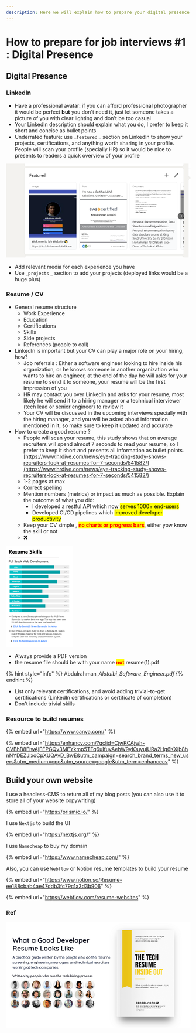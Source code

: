 ```yaml
---
description: Here we will explain how to prepare your digital presence
---
```


# How to prepare for job interviews #1 : Digital Presence

## Digital Presence

### LinkedIn

* Have a professional avatar: if you can afford professional photographer it would be perfect **but** you don't need it, just let someone takes a picture of you with clear lighting and don't be too casual
* Your LinkedIn description should explain what you do, I prefer to keep it short and concise as bullet points
* Underrated feature: use _`featured` _ section on LinkedIn to show your projects, certifications, and anything worth sharing in your profile. People will scan your profile (specially HR) so it would be nice to presents to readers a quick overview of your profile

![](<../.gitbook/assets/image (8).png>)

* Add relevant media for each experience you have
* Use _`projects` _ section to add your projects (deployed links would be a huge plus)

### Resume / CV

* General resume structure
  * Work Experience
  * Education
  * Certifications
  * Skills
  * Side projects&#x20;
  * References (people to call)
* LinkedIn is important but your CV can play a major role on your hiring, how?&#x20;
  * Job referrals : Either a software engineer looking to hire inside his organization, or he knows someone in another organization who wants to hire an engineer, at the end of the day he will asks for your resume to send it to someone, your resume will be the first impression of you
  * HR may contact you over LinkedIn and asks for your resume, most likely he will send it to a hiring manager or a technical interviewer (tech lead or senior engineer) to review it
  * Your CV will be discussed in the upcoming interviews specially with the hiring manager, and you will be asked about information mentioned in it, so make sure to keep it updated and accurate
* How to create a good resume ?
  * People will scan your resume, this study shows that on average recruiters will spend almost 7 seconds to read your resume, so I prefer to keep it short and presents all information as bullet points. [https://www.hrdive.com/news/eye-tracking-study-shows-recruiters-look-at-resumes-for-7-seconds/541582/](https://www.hrdive.com/news/eye-tracking-study-shows-recruiters-look-at-resumes-for-7-seconds/541582/)
  * 1-2 pages at max
  * Correct spelling
  * Mention numbers (metrics) or impact as much as possible. Explain the outcome of what you did:
    * I developed a restful API which now <mark style="background-color:yellow;">serves 1000+ end-users</mark>&#x20;
    * &#x20;Developed CI/CD pipelines which <mark style="background-color:yellow;">improved developer productivity</mark>&#x20;
  * Keep your CV simple , <mark style="color:red;">**no charts or progress bars**</mark>, either yow know the skill or not &#x20;
  * **❌**

![Don't do this](<../.gitbook/assets/image (11).png>)

* Always provide a PDF version
* the resume file should be with your name <mark style="color:red;">**not**</mark> resume(1).pdf

{% hint style="info" %}
Abdulrahman\__Alotaibi\_Software\_Engineer.pdf_
{% endhint %}

* List only relevant certifications, and avoid adding trivial-to-get certifications (LinkedIn certifications or certificate of completion)
* Don't include trivial skills&#x20;

### Resource to build resumes

{% embed url="https://www.canva.com/" %}

{% embed url="https://enhancv.com/?gclid=CjwKCAjwh-CVBhB8EiwAjFEPGQv3MEYkmp5TFq6uIfuyAehW9yIOuyujURa2Hg6KXjb8hnNYDEZJlxoCpXUQAvD_BwE&utm_campaign=search_brand_terms_new_users&utm_medium=cpc&utm_source=google&utm_term=enhancecv" %}

## Build your own website

I use a headless-CMS to return all of my blog posts (you can also use it to store all of your website copywriting)

{% embed url="https://prismic.io/" %}

I use `Nextjs`  to build the UI&#x20;

{% embed url="https://nextjs.org/" %}

I use `Namecheap` to buy my domain

{% embed url="https://www.namecheap.com/" %}

Also, you can use `Webflow` or Notion resume templates to build your resume&#x20;

{% embed url="https://www.notion.so/Resume-ee188cbab4ae47ddb3fc79c1a3d3b906" %}

{% embed url="https://webflow.com/resume-websites" %}



### Ref

![](../.gitbook/assets/image.png)
